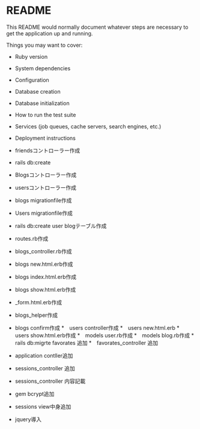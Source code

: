 # README

This README would normally document whatever steps are necessary to get the
application up and running.

Things you may want to cover:

* Ruby version

* System dependencies

* Configuration

* Database creation

* Database initialization

* How to run the test suite

* Services (job queues, cache servers, search engines, etc.)

* Deployment instructions

* friendsコントローラー作成
* rails db:create
* Blogsコントローラー作成
* usersコントローラー作成
* blogs migrationfile作成
* Users migrationfile作成
* rails db:create user blogテーブル作成
* routes.rb作成
* blogs_controller.rb作成
* blogs new.html.erb作成
* blogs index.html.erb作成
* blogs show.html.erb作成
* _form.html.erb作成
* blogs_helper作成
* blogs confirm作成
*　users controller作成
*　users new.html.erb
*　users show.html.erb作成
*　models user.rb作成
*　models blog.rb作成
*　rails db:migrte favorates 追加
*　favorates_controller 追加
*  application contller追加
* sessions_controller 追加
* sessions_controller 内容記載
* gem bcrypt追加
* sessions view中身追加
* jquery導入
